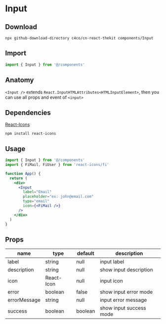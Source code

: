 # Input

## Download

```
npx github-download-directory c4co/cn-react-thekit components/Input
```

## Import

```jsx
import { Input } from '@/components'
```

## Anatomy

`<Input />` extends `React.InputHTMLAttributes<HTMLInputElement>`, then you can use all props and event of `<input>`

## Dependencies

[React-Icons](https://react-icons.github.io/react-icons/)

```
npm install react-icons
```

## Usage

```jsx
import { Input } from '@/components'
import { FiMail, FiUser } from 'react-icons/fi'

function App() {
  return (
    <div>
      <Input
        label="Email"
        placeholder="ex: john@email.com"
        type="email"
        icon={<FiMail />}
      />
    </div>
  )
}
```

## Props

| name         | type       | default | description             |
| ------------ | ---------- | ------- | ----------------------- |
| label        | string     | null    | input label             |
| description  | string     | null    | show input description  |
| icon         | React-Icon | null    | input icon              |
| error        | boolean    | false   | show input error mode   |
| errorMessage | string     | null    | input error message     |
| success      | boolean    | boolean | show input success mode |
